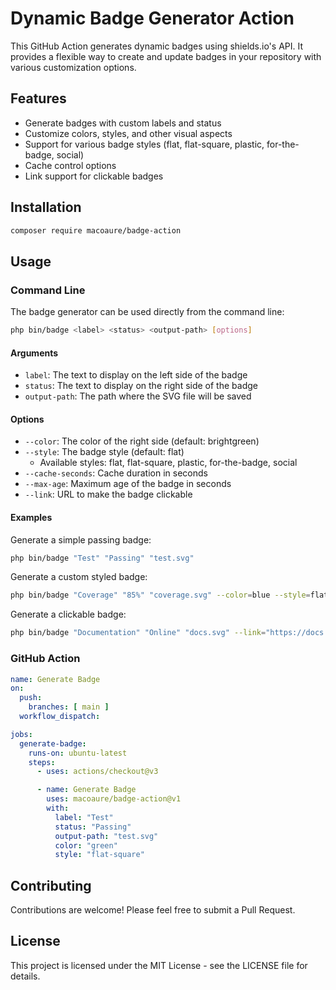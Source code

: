# Dynamic Badge Generator Action

This GitHub Action generates dynamic badges using shields.io's API. It provides a flexible way to create and update badges in your repository with various customization options.

## Features

- Generate badges with custom labels and status
- Customize colors, styles, and other visual aspects
- Support for various badge styles (flat, flat-square, plastic, for-the-badge, social)
- Cache control options
- Link support for clickable badges

## Installation

```bash
composer require macoaure/badge-action
```

## Usage

### Command Line

The badge generator can be used directly from the command line:

```bash
php bin/badge <label> <status> <output-path> [options]
```

#### Arguments

- `label`: The text to display on the left side of the badge
- `status`: The text to display on the right side of the badge
- `output-path`: The path where the SVG file will be saved

#### Options

- `--color`: The color of the right side (default: brightgreen)
- `--style`: The badge style (default: flat)
  - Available styles: flat, flat-square, plastic, for-the-badge, social
- `--cache-seconds`: Cache duration in seconds
- `--max-age`: Maximum age of the badge in seconds
- `--link`: URL to make the badge clickable

#### Examples

Generate a simple passing badge:
```bash
php bin/badge "Test" "Passing" "test.svg"
```

Generate a custom styled badge:
```bash
php bin/badge "Coverage" "85%" "coverage.svg" --color=blue --style=flat-square
```

Generate a clickable badge:
```bash
php bin/badge "Documentation" "Online" "docs.svg" --link="https://docs.example.com"
```

### GitHub Action

```yaml
name: Generate Badge
on:
  push:
    branches: [ main ]
  workflow_dispatch:

jobs:
  generate-badge:
    runs-on: ubuntu-latest
    steps:
      - uses: actions/checkout@v3

      - name: Generate Badge
        uses: macoaure/badge-action@v1
        with:
          label: "Test"
          status: "Passing"
          output-path: "test.svg"
          color: "green"
          style: "flat-square"
```

## Contributing

Contributions are welcome! Please feel free to submit a Pull Request.

## License

This project is licensed under the MIT License - see the LICENSE file for details.
